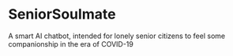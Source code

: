 # SeniorSoulmate
A smart AI chatbot, intended for lonely senior citizens to feel some companionship in the era of COVID-19
